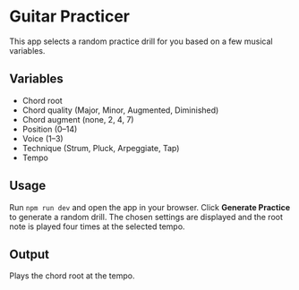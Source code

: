 # Guitar Practicer

This app selects a random practice drill for you based on a few musical variables.

## Variables

* Chord root
* Chord quality (Major, Minor, Augmented, Diminished)
* Chord augment (none, 2, 4, 7)
* Position (0–14)
* Voice (1–3)
* Technique (Strum, Pluck, Arpeggiate, Tap)
* Tempo

## Usage

Run `npm run dev` and open the app in your browser. Click **Generate Practice** to generate a random drill. The chosen settings are displayed and the root note is played four times at the selected tempo.

## Output

Plays the chord root at the tempo.

